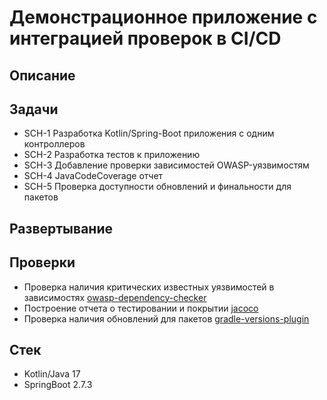 # Демонстрационное приложение с интеграцией проверок в CI/CD

## Описание

## Задачи

- SCH-1 Разработка Kotlin/Spring-Boot приложения с одним контроллеров
- SCH-2 Разработка тестов к приложению
- SCH-3 Добавление проверки зависимостей OWASP-уязвимостям
- SCH-4 JavaCodeCoverage отчет
- SCH-5 Проверка доступности обновлений и финальности для пакетов

## Развертывание

## Проверки

- Проверка наличия критических известных уязвимостей в зависимостях [owasp-dependency-checker](https://owasp.org/www-project-dependency-check/)
- Построение отчета о тестировании и покрытии [jacoco](https://docs.gradle.org/current/userguide/jacoco_plugin.html)
- Проверка наличия обновлений для пакетов [gradle-versions-plugin](https://github.com/ben-manes/gradle-versions-plugin)

## Стек

- Kotlin/Java 17
- SpringBoot 2.7.3
